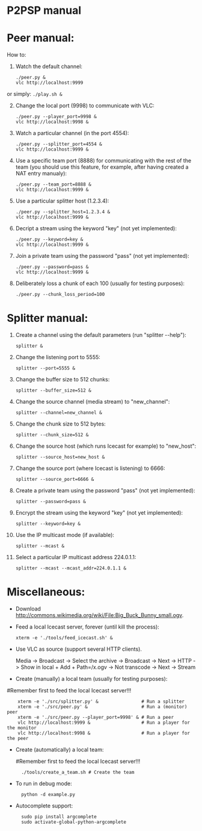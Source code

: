 P2PSP manual
============

# Peer manual:

How to:

1. Watch the default channel:

    ```
    ./peer.py &
    vlc http://localhost:9999
    ```
or simply:
    ```
    ./play.sh &
    ```
    
2. Change the local port (9998) to communicate with VLC:

    ```
    ./peer.py --player_port=9998 &
    vlc http://localhost:9998 &
    ```
    
3. Watch a particular channel (in the port 4554):

    ```
    ./peer.py --splitter_port=4554 &
    vlc http://localhost:9999 &
    ```
    
4. Use a specific team port (8888) for communicating with the rest of
   the team (you should use this feature, for example, after having
   created a NAT entry manualy):

    ```
    ./peer.py --team_port=8888 &
    vlc http://localhost:9999 &
    ```

5. Use a particular splitter host (1.2.3.4):

    ```
    ./peer.py --splitter_host=1.2.3.4 &
    vlc http://localhost:9999 &
    ```

6. Decript a stream using the keyword "key" (not yet implemented):

    ```
    ./peer.py --keyword=key &
    vlc http://localhost:9999 &
    ```

7. Join a private team using the password "pass" (not yet implemented):

    ```
    ./peer.py --password=pass &
    vlc http://localhost:9999 &
    ```

8. Deliberately loss a chunk of each 100 (usually for testing purposes):

    ```
    ./peer.py --chunk_loss_period=100
    ```

# Splitter manual:

1. Create a channel using the default parameters (run "splitter --help"):

    ```
    splitter &
    ```

2. Change the listening port to 5555:

    ```
    splitter --port=5555 &
    ```

3. Change the buffer size to 512 chunks:

    ```
    splitter --buffer_size=512 &
    ```

4. Change the source channel (media stream) to "new_channel":

    ```
    splitter --channel=new_channel &
    ```

5. Change the chunk size to 512 bytes:

    ```
    splitter --chunk_size=512 &
    ```

6. Change the source host (which runs Icecast for example) to
   "new_host":

    ```
    splitter --source_host=new_host &
    ```

7. Change the source port (where Icecast is listening) to 6666:

    ```
    splitter --source_port=6666 &
    ```

8. Create a private team using the password "pass" (not yet implemented):

    ```
    splitter --password=pass &
    ```

9. Encrypt the stream using the keyword "key" (not yet implemented):

    ```
    splitter --keyword=key &
    ```

10. Use the IP multicast mode (if available):

    ```
    splitter --mcast &
    ```

11. Select a particular IP multicast address 224.0.1.1:

    ```
    splitter --mcast --mcast_addr=224.0.1.1 &
    ```

# Miscellaneous:

* Download http://commons.wikimedia.org/wiki/File:Big_Buck_Bunny_small.ogv.

* Feed a local Icecast server, forever (until kill the process):

    ```
    xterm -e './tools/feed_icecast.sh' &
    ```

* Use VLC as source (support several HTTP clients).

   Media -> Broadcast -> Select the archive -> Broadcast -> Next -> HTTP ->
   Show in local + Add + Path=/x.ogv -> Not transcode -> Next -> Stream

* Create (manually) a local team (usually for testing purposes):

 #Remember first to feed the local Icecast server!!!
                                                             
        xterm -e './src/splitter.py' &                # Run a splitter
        xterm -e './src/peer.py' &                    # Run a (monitor) peer
        xterm -e './src/peer.py --player_port=9998' & # Run a peer
        vlc http://localhost:9999 &                   # Run a player for the monitor
        vlc http://localhost:9998 &                   # Run a player for the peer

* Create (automatically) a local team:

    #Remember first to feed the local Icecast server!!!
    
        ./tools/create_a_team.sh # Create the team

* To run in debug mode:

        python -d example.py

* Autocomplete support:

        sudo pip install argcomplete
        sudo activate-global-python-argcomplete
        
